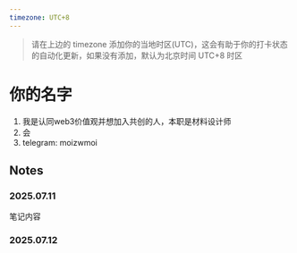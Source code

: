 ```yaml
---
timezone: UTC+8
---
```


> 请在上边的 timezone 添加你的当地时区(UTC)，这会有助于你的打卡状态的自动化更新，如果没有添加，默认为北京时间 UTC+8 时区


# 你的名字

1. 我是认同web3价值观并想加入共创的人，本职是材料设计师
2. 会
3. telegram: moizwmoi

## Notes

<!-- Content_START -->

### 2025.07.11

笔记内容

### 2025.07.12

<!-- Content_END -->
